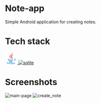 # Note-app
Simple Android application for creating notes.
<h1 align="left">Tech stack</h1>
<p align="left"> 
  <a href="https://www.java.com" target="_blank" rel="noreferrer"> <img src="https://raw.githubusercontent.com/devicons/devicon/master/icons/java/java-original.svg" alt="java" width="40" height="40"/> </a> 
  <a href="https://www.sqlite.org/" target="_blank" rel="noreferrer"> <img src="https://www.vectorlogo.zone/logos/sqlite/sqlite-icon.svg" alt="sqlite" width="40" height="40"/> </a> 
</p>

# Screenshots
![main-page](https://user-images.githubusercontent.com/95759302/170526078-89d0adcc-c862-4018-a379-2745da51a64d.png)
![create_note](https://user-images.githubusercontent.com/95759302/170525891-3ddf8f02-cb2e-4168-9946-9c5c3ad5bd8f.png)
